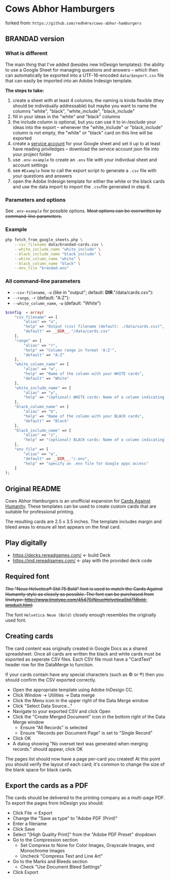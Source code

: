 # Cows Abhor Hamburgers

forked from: `https://github.com/redh4re/cows-abhor-hamburgers`

## BRANDAD version

### What is different

The main thing that I've added (besides new InDesign templates): the ability to use a Google Sheet for managing questions and answers – which then can automatically be exported into a UTF-16-encoded `data/$export.csv` file that can easily be imported into an Adobe Indesign template.

**The steps to take:**
1. create a sheet with at least 4 columns; the naming is kinda flexible (they should be individually addressable) but maybe you want to name the columns "white", "black", "white_include", "black_include"
2. fill in your ideas in the "white" and "black" columns
3. the include column is optional, but you can use it to in-/exclude your ideas into the export – whenever the "white_include" or "black_include" column is not empty, the "white" or "black" card on this line will be exported
4. create a [service account](https://support.google.com/a/answer/7378726?hl=en) for your Google sheet and set it up to at least have reading priviledges – download the service account json file into your project folder
5. use `.env-example` to create an `.env` file with your individual sheet and account settings
6. see `#Example` how to call the export script to generate a `.csv` file with your questions and answers
7. open the Adobe Indesign template for either the white or the black cards and use the data import to import the `.csv`file generated in step 6.

### Parameters and options

See `.env-example` for possible options. ~~Most options can be overwritten by command-line parameters.~~

### Example

```bash
php fetch_from_google_sheets.php \
    --csv_filename data/brandad-cards.csv \
    --white_include_name "white_include" \
    --black_include_name "black_include" \
    --white_column_name "white" \
    --black_column_name "black" \
    --env_file "brandad.env"
```

### All command-line parameters

- `--csv-filename`, `-o` (like in "output"; default: __DIR__."/data/cards.csv"): 
- `--range`, `-r` (default: "A:Z"): 
- `--white_column_name`, `-w` (default: "White")

```php
$config  = array(
    "csv_filename" => [
        "alias" => "o",
        "help" => "Output (csv) filename (default: ./data/cards.csv)",
        "default" => __DIR__."/data/cards.csv"
    ],
    "range" => [ 
        "alias" => "r",
        "help" => "Column range in format 'A:Z'",
        "default" => "A:Z"
    ], 
    "white_column_name" => [ 
        "alias" => "w",
        "help" => "Name of the column with your WHITE cards",
        "default" => "White"
    ],
    "white_include_name" => [ 
        "alias" => "y",
        "help" => "(optional) WHITE cards: Name of a column indicating whether to include a row in the result set or not – checks for presence of a string (include) or empty (exclude)"
    ],
    "black_column_name" => [ 
        "alias" => "b",
        "help" => "Name of the column with your BLACK cards",
        "default" => "Black"
    ],
    "black_include_name" => [ 
        "alias" => "z",
        "help" => "(optional) BLACK cards: Name of a column indicating whether to include a row in the result set or not – checks for presence of a string (include) or empty (exclude)"
    ],
    "env_file" => [
        "alias" => "e",
        "default" => __DIR__."/.env",
        "help" => "specify an .env file for Google apps access"
    ]
);
```

## Original README

Cows Abhor Hamburgers is an unofficial expansion for
[Cards Against Humanity](http://cardsagainsthumanity.com). These templates
can be used to create custom cards that are suitable for professional
printing.

The resulting cards are 2.5 x 3.5 inches. The template includes margin and
bleed areas to ensure all text appears on the final card.

## Play digitally

- https://decks.rereadgames.com/ <- build Deck
- https://md.rereadgames.com/ <- play with the provided deck code

## Required font

~~The "Neue Helvetica® Std 75 Bold" font is used to match the Cards Against
Humanity style as closely as possible. The font can be purchased from
linotype: http://www.linotype.com/45470/NeueHelveticaStd75Bold-product.html.~~

The font `Helvetica Neue (Bold)` closely enough resembles the originally used font.

## Creating cards

The card content was originally created in Google Docs as a shared spreadsheet.
Once all cards are written the black and white cards must be exported as
seperate CSV files. Each CSV file must have a "CardText" header row for the
DataMerge to function.

If your cards contain have any special characters (such as © or ®) then you
should confirm the CSV exported correctly.

* Open the appropriate template using Adobe InDesign CC.
* Click Window → Utilities → Data merge
* Click the Menu icon in the upper right of the Data Merge window
* Click "Select Data Source..."
* Navigate to your exported CSV and click Open
* Click the "Create Merged Document" icon in the bottom right of the Data Merge window
  * Ensure "All Records" is selected
  * Ensure "Records per Document Page" is set to "Single Record" 
* Click OK
* A dialog showing "No overset text was generated when merging records." should appear, click OK

The pages list should now have a page per-card you created! At this point you
should verify the layout of each card; it's common to change the size of the
blank space for black cards.

## Export the cards as a PDF

The cards should be delivered to the printing company as a multi-page PDF.
To export the pages from InDesign you should:

* Click File → Export
* Change the "Save as type" to "Adobe PDF (Print)"
* Enter a filename
* Click Save
* Select "[High Quality Print]" from the "Adobe PDF Preset" dropdown
* Go to the Compression section
  * Set Compress to None for Color Images, Grayscale Images, and Monochrome Images
  * Uncheck "Compress Text and Line Art"
* Go to the Marks and Bleeds section
  * Check "Use Document Bleed Settings"
* Click Export
